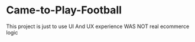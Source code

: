 # Came-to-Play-Football
This project is just to use UI And UX experience WAS NOT real ecommerce logic
